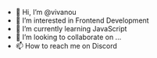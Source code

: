 - 👋 Hi, I’m @vivanou
- 👀 I’m interested in Frontend Development
- 🌱 I’m currently learning JavaScript
- 💞️ I’m looking to collaborate on ...
- 📫 How to reach me on Discord

<!---
vivanou/vivanou is a ✨ special ✨ repository because its `README.md` (this file) appears on your GitHub profile.
You can click the Preview link to take a look at your changes.
--->
